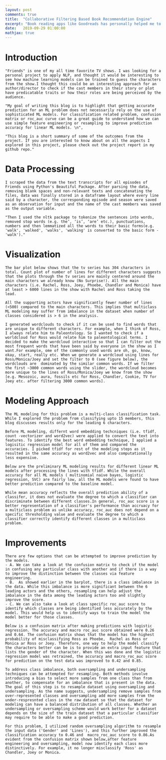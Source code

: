 ```yaml
---
layout: post
comments: true
title:  "Collaborative Filtering Based Book Recommendation Engine"
excerpt: "Book reading apps like Goodreads has personally helped me to find books I couldn’t put away and thus getting back to the habit of reading regularly again. In this project, I developed a collaborative filterning based book recommendation model using goodreads dataset that can suggest readers what books to read next."
date:   2019-09-29 01:00:00
mathjax: true
---
```

# Introduction
    "Friends" is one of my all time favorite TV shows. I was looking for a personal project to apply NLP, and thought it would be interesting to see how machine learning models can be trained to guess the characters from the show.I thought this could be an interesting approach for an author/director to check if the cast members in their story or plot have predicatable traits or how their roles are being perceived by the audience.
   
    "My goal of writing this blog is to highlight that getting accurate prediction for an ML problem does not necessarily rely on the use of sophisticated ML models. For classification related problem, confusion  matrix or roc_auc curve can be a great guide to understand how we can use simple feature engineering or resampling to improve prediction accuracy for linear ML models. \n",
   
    "This blog is a short summary of some of the outcomes from the project. If you are interested to know about on all the aspects I explored in this project, please check out the project report in my github repo."
 
 # Data Processing
    I scraped the data from the text transcripts for all episodes of Friends using Python's Beautiful Package. After parsing the data, removing blank spaces and non-relevant texts and concatenating the files, data was finally stored in a dataframe layout where every line said by a character, the corresponding episode and season were saved as an observation for input and the name of the cast members was saved as the output variable.
   
    "Then I used the nltk package to tokenize the sentences into words, removed stop words (e.g. the’, ‘is’, ‘are’ etc.), punctuations, numbers and then lemmatized all the words to their basic forms(e.g. 'walk', 'walked', 'walks', 'walking' is converted to the basic form - 'walk')."
    
# Visualization
    The bar plot below shows that the tv series has 304 characters in total. Count plot of number of lines for different characters suggests that the plots through the tv series are mainly centered around the main characters we already know (No Surprise!). All the main characters (i.e. Rachel, Ross, Joey, Phoebe, Chandler and Monica) have at least > 6000 lines in the show with Rachel and Ross taking the lead. 
 
    All the supporting actors have significantly fewer number of lines (<500) compared to the main characters. This implies that multiclass ML modeling may suffer from imbalance in the dataset when number of classes considered is > 6 in the analysis.
   
    I generated wordclouds to check if it can be used to find words that are unique to different characters. For example, when I think of Ross, I always relate him to Paleontology. So I wanted to check if a worldcloud for Ross would relate him to paleontological terms. I decided to make the wordcloud interactive so that I can filter out the most frequent words that have been said by everyone in the show as I want.For example, ome of the commonly used words are oh, go, know, okay, start, really etc. When we generate a wordcloud using lines for Ross/Monica/Joey and set the filter to 0 (see figure below), the wordclouds are  dominated by the similar common words. If we filter the first ~3000 common words using the slider, the wordcloud becomes more unique to the lines of Ross/Monica/Joey we know from the show [e.g. Mesozoic, aura, fossils etc for Ross, Chandler, Cookie, TV for Joey etc. after filtering 3000 common words].

# Modeling Approach
    The ML modeling for this problem is a multi-class classification task. While I explored the problem from classifying upto 15 members, this blog discusses results only for the leading 6 characters.

    Before ML modeling, differnt word embedding techcniques (i.e. tfidf, count -vectorizer and word2vec) were applied to convert the text into features. To identify the best word embedding technique, I applied a logisitic regression model for all of them and compared the accuracies. I picked tfidf for rest of the modeling steps as it resulted in the same accuracy as word2vec and also computationally less expensive.
    
    Below are the preliminary ML modeling results for different linear ML models after processing the lines with tfidf. While the overall accuracy for all ML models ( multinomial naive bayes, logistic regression, SVC) are fairly low, all the ML models were found to have better prediction compared to the baseline model.
 
    While mean accuracy reflects the overall prediction ability of a classifer, it does not evaluate the degree to which a classifier can discriminate between different classes.In general, roc_auc score is a better representation of a classifier's performance than accruacy for a multiclass problem as unlike accuracy, roc_auc does not depend on a specific thresholding value and evaluate the degree to which a classifier correctly identify different classes in a multiclass problem.

# Improvements
    There are few options that can be attempted to improve prediction by the models.
    - A. We can take a look at the confusion matrix to check if the model in confusing any particular class with another and if there is a way to improve the distinction between the classes via feature engineering.
    - B.  As showed earlier in the barplot, there is a class imbalance in the data. While this imbalance is more significant between the 6 leading actors and the others, resampling can help adjust the imbalance in the data among the leading actors too and slightly improve the score.
    - C. We can also take a look at class specific roc_auc score to identify which classes are being identified less accurately by the model. This would help us to identify ways to train the model the model better for those classes.
    
    Below is a confusion matrix after making predictions with logistic regression. The accuracy and macro roc_auc score obtained were 0.26 and 0.64. The confusion matrix shows that the model has the highest probability of misclassifying Ross as Phoebe,  Rachel as Ross or Monica ar Ross or Joey. Therefore, one way to help the model classify the characters better can be is to provide an extra input feature that lists the gender of the character. When this was done and the logistic regression model was retrained, the accuracy and macro_roc_auc score for prediction on the test data was improved to 0.42 and 0.85.
  
    To address class imbalance, both oversampling and undersampling  techniques can be attempted for resampling. Both methods involve introducing a bias to select more samples from one class than from another, to compensate for an imbalance that is present in the data. The goal of this step is to resample dataset using oversampling and undersampling. As the name suggests, undersampling remove samples from over-represented classes and oversampling add more samples from the under-respresnted class in the raw dataset so that the dataset for modeling can have a balanced distribution of all classes. Whether an undersampling or oversampling scheme would work better for a dataset depends on the size of the train dataset that a particular classifier may require to be able to make a good prediction.
    
    For this problem, I utilized random oversampling algorithm to resample the input data ('Gender' and 'Lines'), and this further improved the classification accuracy to 0.46 and  macro_roc_auc score to 0.86.As evident from the confusion matrix shown below,after feature engineering and oversampling, model now identify each class more distinctively. For example, it no longer misclassify 'Ross' as Chandler, Joey or Monica.

